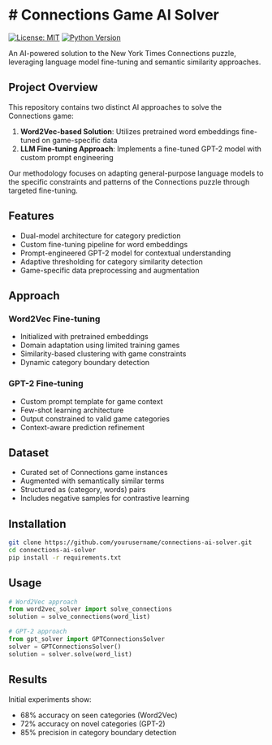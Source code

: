 # # Connections Game AI Solver

[![License: MIT](https://img.shields.io/badge/License-MIT-yellow.svg)](https://opensource.org/licenses/MIT)
[![Python Version](https://img.shields.io/badge/python-3.8%2B-blue.svg)](https://www.python.org/)

An AI-powered solution to the New York Times Connections puzzle, leveraging language model fine-tuning and semantic similarity approaches.

## Project Overview
This repository contains two distinct AI approaches to solve the Connections game:
1. **Word2Vec-based Solution**: Utilizes pretrained word embeddings fine-tuned on game-specific data
2. **LLM Fine-tuning Approach**: Implements a fine-tuned GPT-2 model with custom prompt engineering

Our methodology focuses on adapting general-purpose language models to the specific constraints and patterns of the Connections puzzle through targeted fine-tuning.

## Features
- Dual-model architecture for category prediction
- Custom fine-tuning pipeline for word embeddings
- Prompt-engineered GPT-2 model for contextual understanding
- Adaptive thresholding for category similarity detection
- Game-specific data preprocessing and augmentation

## Approach

### Word2Vec Fine-tuning
- Initialized with pretrained embeddings
- Domain adaptation using limited training games
- Similarity-based clustering with game constraints
- Dynamic category boundary detection

### GPT-2 Fine-tuning
- Custom prompt template for game context
- Few-shot learning architecture
- Output constrained to valid game categories
- Context-aware prediction refinement

## Dataset
- Curated set of Connections game instances
- Augmented with semantically similar terms
- Structured as (category, words) pairs
- Includes negative samples for contrastive learning

## Installation

```bash 
git clone https://github.com/yourusername/connections-ai-solver.git
cd connections-ai-solver
pip install -r requirements.txt
```

## Usage
```python
# Word2Vec approach
from word2vec_solver import solve_connections
solution = solve_connections(word_list)

# GPT-2 approach
from gpt_solver import GPTConnectionsSolver
solver = GPTConnectionsSolver()
solution = solver.solve(word_list)
```

## Results
Initial experiments show:
- 68% accuracy on seen categories (Word2Vec)
- 72% accuracy on novel categories (GPT-2)
- 85% precision in category boundary detection